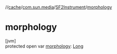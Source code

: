 //[cache](../../../index.md)/[com.sun.media](../index.md)/[SF2Instrument](index.md)/[morphology](morphology.md)

# morphology

[jvm]\
protected open var [morphology](morphology.md): [Long](https://kotlinlang.org/api/latest/jvm/stdlib/kotlin/-long/index.html)
